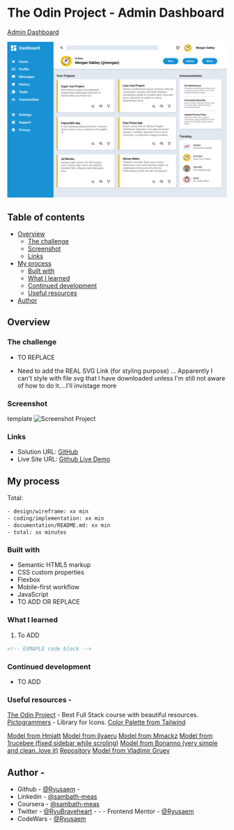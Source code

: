 # The Odin Project - Admin Dashboard

[Admin Dashboard](https://www.theodinproject.com/lessons/node-path-intermediate-html-and-css-admin-dashboard)

![Modele Template](/assets/images/dashboard-project-template.png)

## Table of contents

- [Overview](#overview)
  - [The challenge](#the-challenge)
  - [Screenshot](#screenshot)
  - [Links](#links)
- [My process](#my-process)
  - [Built with](#built-with)
  - [What I learned](#what-i-learned)
  - [Continued development](#continued-development)
  - [Useful resources](#useful-resources)
- [Author](#author)

## Overview

### The challenge

- TO REPLACE

- Need to add the REAL SVG Link (for styling purpose) ... Apparently I can't style with file svg that I have downloaded unless I'm still not aware of how to do it....I'll invistage more

### Screenshot

template
![Screenshot Project](/design/screenshot.png)

### Links

- Solution URL: [GitHub](https://github.com/Ryusaem/css-admin-dashboard-odin-project)
- Live Site URL: [Github Live Demo](https://ryusaem.github.io/css-admin-dashboard-odin-project/)

## My process

Total:

    - design/wireframe: xx min
    - coding/implementation: xx min
    - documentation/README.md: xx min
    - total: xx minutes

### Built with

- Semantic HTML5 markup
- CSS custom properties
- Flexbox
- Mobile-first workflow
- JavaScript
- TO ADD OR REPLACE

### What I learned

1. To ADD

```html
<!-- EXMAPLE code block -->
```

### Continued development

- TO ADD

### Useful resources -

[The Odin Project](https://www.theodinproject.com) - Best Full Stack course with beautiful resources.
[Pictogrammers](https://pictogrammers.com/library/mdi/) - Library for Icons.
[Color Palette from Tailwind](https://tailwindcss.com/docs/customizing-colors)

[Model from Hmjatt](https://hmjatt.github.io/Admin-Dashboard/)
[Model from Ilyaeru](https://ilyaeru.github.io/TOP-Project-Admin-Dashboard/)
[Model from Mmackz](https://mmackz.github.io/admin-dashboard/)
[Model from 1rucebee (fixed sidebar while scroling)](https://lrucebee.github.io/odin-admin-dashboard/)
[Model from Bonanno (very simple and clean..love it)](https://s-bonanno.github.io/odin-dashboard/)
[Repository](https://github.com/s-bonanno/odin-dashboard)
[Model from Vladimir Gruev](https://dribbble.com/shots/18098572-fintech-app-dashboard)

## Author -

- Github - [@Ryusaem](https://github.com/Ryusaem) -
- Linkedin - [@sambath-meas](https://www.linkedin.com/in/sambath-meas)
- Coursera - [@sambath-meas](https://www.coursera.org/learner/sambath-meas)
- Twitter - [@RyuBraveheart](https://twitter.com/RyuBraveheart) - - - Frontend Mentor - [@Ryusaem](https://www.frontendmentor.io/profile/Ryusaem)
- CodeWars - [@Ryusaem](https://www.codewars.com/users/Ryusaem)

